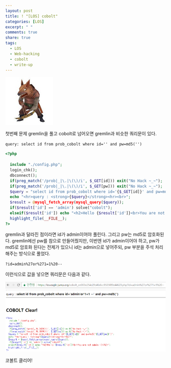 ```yaml
---
layout: post
title: ! "[LOS] cobolt"
categories: [LOS]
excerpt: " "
comments: true
share: true
tags:
  - LOS
  - Web-hacking
  - cobolt
  - write-up
---
```

![](/assets/posts/los/cobolt.png)

첫번째 문제 gremlin을 풀고 cobolt로 넘어오면 gremlin과 비슷한 쿼리문이 있다.

`query: select id from prob_cobolt where id='' and pw=md5('')`

```php
<?php

  include "./config.php"; 
  login_chk();
  dbconnect();
  if(preg_match('/prob|_|\.|\(\)/i', $_GET[id])) exit("No Hack ~_~"); 
  if(preg_match('/prob|_|\.|\(\)/i', $_GET[pw])) exit("No Hack ~_~"); 
  $query = "select id from prob_cobolt where id='{$_GET[id]}' and pw=md5('{$_GET[pw]}')"; 
  echo "<hr>query : <strong>{$query}</strong><hr><br>"; 
  $result = @mysql_fetch_array(mysql_query($query)); 
  if($result['id'] == 'admin') solve("cobolt");
  elseif($result['id']) echo "<h2>Hello {$result['id']}<br>You are not admin :(</h2>"; 
  highlight_file(__FILE__); 
?>
```

gremlin과 달라진 점이라면 id가 admin이어야 풀린다. 그리고 pw는 md5로 암호화된다.
gremlin에선 pw를 참으로 만들어줬지만, 이번엔 id가 admin이어야 하고, pw가 md5로 암호화 된다는 전제가 있으니
id는 admin으로 넣어주되, pw 부분을 주석 처리 해주는 방식으로 풀었다.

`?id=admin%27or%271=1%20--`

이런식으로 값을 넣으면 쿼리문은 다음과 같다.

![](/assets/posts/los/cobolt_clear.png)

코볼트 클리어!

